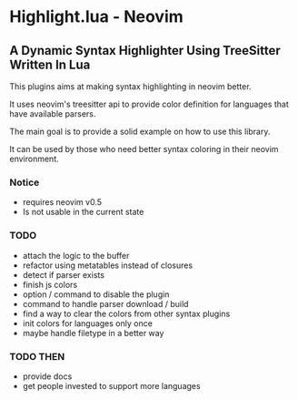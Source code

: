 # Highlight.lua - Neovim
## A Dynamic Syntax Highlighter Using TreeSitter Written In Lua

This plugins aims at making syntax highlighting in neovim better.

It uses neovim's treesitter api to provide color definition for languages that have available parsers.

The main goal is to provide a solid example on how to use this library.

It can be used by those who need better syntax coloring in their neovim environment.

### Notice

- requires neovim v0.5
- Is not usable in the current state

### TODO

- attach the logic to the buffer
- refactor using metatables instead of closures
- detect if parser exists
- finish js colors
- option / command to disable the plugin
- command to handle parser download / build
- find a way to clear the colors from other syntax plugins
- init colors for languages only once
- maybe handle filetype in a better way

### TODO THEN

- provide docs
- get people invested to support more languages

